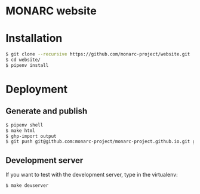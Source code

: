 MONARC website
==============

# Installation

```bash
$ git clone --recursive https://github.com/monarc-project/website.git
$ cd website/
$ pipenv install
```

# Deployment

## Generate and publish

```bash
$ pipenv shell
$ make html
$ ghp-import output
$ git push git@github.com:monarc-project/monarc-project.github.io.git gh-pages:master
```

## Development server

If you want to test with the development server, type in the virtualenv:

```bash
$ make devserver
```
